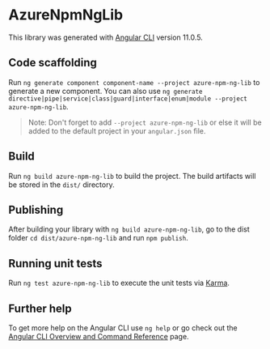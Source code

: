 # AzureNpmNgLib

This library was generated with [Angular CLI](https://github.com/angular/angular-cli) version 11.0.5.

## Code scaffolding

Run `ng generate component component-name --project azure-npm-ng-lib` to generate a new component. You can also use `ng generate directive|pipe|service|class|guard|interface|enum|module --project azure-npm-ng-lib`.
> Note: Don't forget to add `--project azure-npm-ng-lib` or else it will be added to the default project in your `angular.json` file. 

## Build

Run `ng build azure-npm-ng-lib` to build the project. The build artifacts will be stored in the `dist/` directory.

## Publishing

After building your library with `ng build azure-npm-ng-lib`, go to the dist folder `cd dist/azure-npm-ng-lib` and run `npm publish`.

## Running unit tests

Run `ng test azure-npm-ng-lib` to execute the unit tests via [Karma](https://karma-runner.github.io).

## Further help

To get more help on the Angular CLI use `ng help` or go check out the [Angular CLI Overview and Command Reference](https://angular.io/cli) page.
